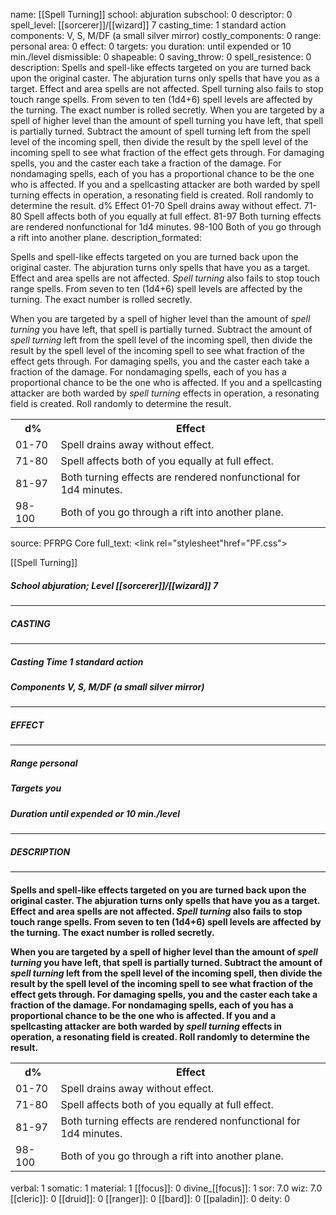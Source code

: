name: [[Spell Turning]]
school: abjuration
subschool: 0
descriptor: 0
spell_level: [[sorcerer]]/[[wizard]] 7
casting_time: 1 standard action
components: V, S, M/DF (a small silver mirror)
costly_components: 0
range: personal
area: 0
effect: 0
targets: you
duration: until expended or 10 min./level
dismissible: 0
shapeable: 0
saving_throw: 0
spell_resistence: 0
description: Spells and spell-like effects targeted on you are turned back upon the original caster. The abjuration turns only spells that have you as a target. Effect and area spells are not affected. Spell turning also fails to stop touch range spells. From seven to ten (1d4+6) spell levels are affected by the turning. The exact number is rolled secretly. When you are targeted by a spell of higher level than the amount of spell turning you have left, that spell is partially turned. Subtract the amount of spell turning left from the spell level of the incoming spell, then divide the result by the spell level of the incoming spell to see what fraction of the effect gets through. For damaging spells, you and the caster each take a fraction of the damage. For nondamaging spells, each of you has a proportional chance to be the one who is affected. If you and a spellcasting attacker are both warded by spell turning effects in operation, a resonating field is created. Roll randomly to determine the result. d% Effect 01-70 Spell drains away without effect. 71-80 Spell affects both of you equally at full effect. 81-97 Both turning effects are rendered nonfunctional for 1d4 minutes. 98-100 Both of you go through a rift into another plane.
description_formated: <p>Spells and spell-like effects targeted on you are turned back upon the original caster. The abjuration turns only spells that have you as a target. Effect and area spells are not affected. <i>Spell turning</i> also fails to stop touch range spells. From seven to ten (1d4+6) spell levels are affected by the turning. The exact number is rolled secretly.</p><p>When you are targeted by a spell of higher level than the amount of <i>spell turning</i> you have left, that spell is partially turned. Subtract the amount of <i>spell turning</i> left from the spell level of the incoming spell, then divide the result by the spell level of the incoming spell to see what fraction of the effect gets through. For damaging spells, you and the caster each take a fraction of the damage. For nondamaging spells, each of you has a proportional chance to be the one who is affected. If you and a spellcasting attacker are both warded by <i>spell turning</i> effects in operation, a resonating field is created. Roll randomly to determine the result.</p><p> <table><tr><th>d%</th><th>Effect</th></tr><tr><td>01-70</td><td>Spell drains away without effect.</td></tr><tr><td>71-80</td><td>Spell affects both of you equally at full effect.</td></tr><tr><td>81-97</td><td>Both turning effects are rendered nonfunctional for 1d4 minutes.</td></tr><tr><td>98-100</td><td>Both of you go through a rift into another plane.</td></tr></table> </p>
source: PFRPG Core
full_text: <link rel="stylesheet"href="PF.css"><div class="heading"><p class="alignleft">[[Spell Turning]]</p><div style="clear: both;"></div></div><div><h5><b>School </b>abjuration; <b>Level </b>[[sorcerer]]/[[wizard]] 7</h5></div><hr/><div><h5><b>CASTING</b></h5></div><hr/><div><h5><b>Casting Time </b>1 standard action</h5><h5><b>Components </b>V, S, M/DF (a small silver mirror)</h5></div><hr/><div><h5><b>EFFECT</b></h5></div><hr/><div><h5><b>Range </b>personal</h5><h5><b>Targets </b>you</h5><h5><b>Duration </b>until expended or 10 min./level</h5></div><hr/><div><h5><b>DESCRIPTION</b></h5></div><hr/><div><h4><p>Spells and spell-like effects targeted on you are turned back upon the original caster. The abjuration turns only spells that have you as a target. Effect and area spells are not affected. <i>Spell turning</i> also fails to stop touch range spells. From seven to ten (1d4+6) spell levels are affected by the turning. The exact number is rolled secretly.</p><p>When you are targeted by a spell of higher level than the amount of <i>spell turning</i> you have left, that spell is partially turned. Subtract the amount of <i>spell turning</i> left from the spell level of the incoming spell, then divide the result by the spell level of the incoming spell to see what fraction of the effect gets through. For damaging spells, you and the caster each take a fraction of the damage. For nondamaging spells, each of you has a proportional chance to be the one who is affected. If you and a spellcasting attacker are both warded by <i>spell turning</i> effects in operation, a resonating field is created. Roll randomly to determine the result.</p><p> <table><tr><th>d%</th><th>Effect</th></tr><tr><td>01-70</td><td>Spell drains away without effect.</td></tr><tr><td>71-80</td><td>Spell affects both of you equally at full effect.</td></tr><tr><td>81-97</td><td>Both turning effects are rendered nonfunctional for 1d4 minutes.</td></tr><tr><td>98-100</td><td>Both of you go through a rift into another plane.</td></tr></table> </p></h4></div>
verbal: 1
somatic: 1
material: 1
[[focus]]: 0
divine_[[focus]]: 1
sor: 7.0
wiz: 7.0
[[cleric]]: 0
[[druid]]: 0
[[ranger]]: 0
[[bard]]: 0
[[paladin]]: 0
deity: 0

